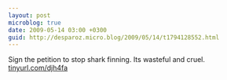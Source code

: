 ```yaml
---
layout: post
microblog: true
date: 2009-05-14 03:00 +0300
guid: http://desparoz.micro.blog/2009/05/14/t1794128552.html
---
```

Sign the petition to stop shark finning. Its wasteful and cruel. [tinyurl.com/djh4fa](http://tinyurl.com/djh4fa)
